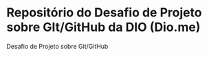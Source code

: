 # Repositório do Desafio de Projeto sobre GIt/GitHub da DIO (Dio.me)
Desafio de Projeto sobre Git/GitHub
